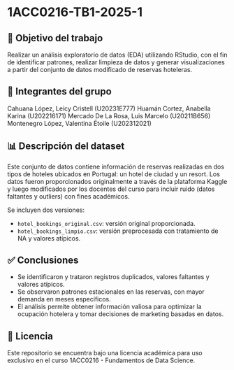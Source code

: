 
# 1ACC0216-TB1-2025-1

## 🎯 Objetivo del trabajo
Realizar un análisis exploratorio de datos (EDA) utilizando RStudio, con el fin de identificar patrones, realizar limpieza de datos y generar visualizaciones a partir del conjunto de datos modificado de reservas hoteleras.

## 👥 Integrantes del grupo
Cahuana López, Leicy Cristell (U20231E777) 
Huamán Cortez, Anabella Karina (U202216171) 
Mercado De La Rosa, Luis Marcelo (U20211B656) 
Montenegro López, Valentina Étoile (U202312021) 

## 📊 Descripción del dataset
Este conjunto de datos contiene información de reservas realizadas en dos tipos de hoteles ubicados en Portugal: un hotel de ciudad y un resort. Los datos fueron proporcionados originalmente a través de la plataforma Kaggle y luego modificados por los docentes del curso para incluir ruido (datos faltantes y outliers) con fines académicos.

Se incluyen dos versiones:
- `hotel_bookings_original.csv`: versión original proporcionada.
- `hotel_bookings_limpio.csv`: versión preprocesada con tratamiento de NA y valores atípicos.

## ✅ Conclusiones
- Se identificaron y trataron registros duplicados, valores faltantes y valores atípicos.
- Se observaron patrones estacionales en las reservas, con mayor demanda en meses específicos.
- El análisis permite obtener información valiosa para optimizar la ocupación hotelera y tomar decisiones de marketing basadas en datos.

## 🔐 Licencia
Este repositorio se encuentra bajo una licencia académica para uso exclusivo en el curso 1ACC0216 - Fundamentos de Data Science.
